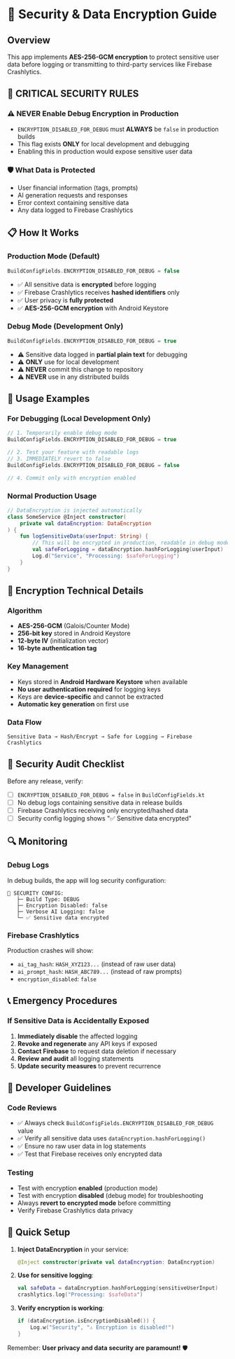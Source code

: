 # 🔐 Security & Data Encryption Guide

## Overview

This app implements **AES-256-GCM encryption** to protect sensitive user data before logging or transmitting to
third-party services like Firebase Crashlytics.

## 🚨 CRITICAL SECURITY RULES

### ⚠️ NEVER Enable Debug Encryption in Production

- `ENCRYPTION_DISABLED_FOR_DEBUG` must **ALWAYS** be `false` in production builds
- This flag exists **ONLY** for local development and debugging
- Enabling this in production would expose sensitive user data

### 🛡️ What Data is Protected

- User financial information (tags, prompts)
- AI generation requests and responses
- Error context containing sensitive data
- Any data logged to Firebase Crashlytics

## 📋 How It Works

### Production Mode (Default)

```kotlin
BuildConfigFields.ENCRYPTION_DISABLED_FOR_DEBUG = false
```

- ✅ All sensitive data is **encrypted** before logging
- ✅ Firebase Crashlytics receives **hashed identifiers** only
- ✅ User privacy is **fully protected**
- ✅ **AES-256-GCM encryption** with Android Keystore

### Debug Mode (Development Only)

```kotlin
BuildConfigFields.ENCRYPTION_DISABLED_FOR_DEBUG = true
```

- ⚠️ Sensitive data logged in **partial plain text** for debugging
- ⚠️ **ONLY** use for local development
- ⚠️ **NEVER** commit this change to repository
- ⚠️ **NEVER** use in any distributed builds

## 🔧 Usage Examples

### For Debugging (Local Development Only)

```kotlin
// 1. Temporarily enable debug mode
BuildConfigFields.ENCRYPTION_DISABLED_FOR_DEBUG = true

// 2. Test your feature with readable logs
// 3. IMMEDIATELY revert to false
BuildConfigFields.ENCRYPTION_DISABLED_FOR_DEBUG = false

// 4. Commit only with encryption enabled
```

### Normal Production Usage

```kotlin
// DataEncryption is injected automatically
class SomeService @Inject constructor(
    private val dataEncryption: DataEncryption
) {
    fun logSensitiveData(userInput: String) {
        // This will be encrypted in production, readable in debug mode
        val safeForLogging = dataEncryption.hashForLogging(userInput)
        Log.d("Service", "Processing: $safeForLogging")
    }
}
```

## 🔐 Encryption Technical Details

### Algorithm

- **AES-256-GCM** (Galois/Counter Mode)
- **256-bit key** stored in Android Keystore
- **12-byte IV** (initialization vector)
- **16-byte authentication tag**

### Key Management

- Keys stored in **Android Hardware Keystore** when available
- **No user authentication required** for logging keys
- Keys are **device-specific** and cannot be extracted
- **Automatic key generation** on first use

### Data Flow

```
Sensitive Data → Hash/Encrypt → Safe for Logging → Firebase Crashlytics
```

## 🚨 Security Audit Checklist

Before any release, verify:

- [ ] `ENCRYPTION_DISABLED_FOR_DEBUG = false` in `BuildConfigFields.kt`
- [ ] No debug logs containing sensitive data in release builds
- [ ] Firebase Crashlytics receiving only encrypted/hashed data
- [ ] Security config logging shows "✅ Sensitive data encrypted"

## 🔍 Monitoring

### Debug Logs

In debug builds, the app will log security configuration:

```
🔐 SECURITY CONFIG:
   ├─ Build Type: DEBUG
   ├─ Encryption Disabled: false
   ├─ Verbose AI Logging: false
   └─ ✅ Sensitive data encrypted
```

### Firebase Crashlytics

Production crashes will show:

- `ai_tag_hash`: `HASH_XYZ123...` (instead of raw user data)
- `ai_prompt_hash`: `HASH_ABC789...` (instead of raw prompts)
- `encryption_disabled`: `false`

## 📞 Emergency Procedures

### If Sensitive Data is Accidentally Exposed

1. **Immediately disable** the affected logging
2. **Revoke and regenerate** any API keys if exposed
3. **Contact Firebase** to request data deletion if necessary
4. **Review and audit** all logging statements
5. **Update security measures** to prevent recurrence

## 👥 Developer Guidelines

### Code Reviews

- ✅ Always check `BuildConfigFields.ENCRYPTION_DISABLED_FOR_DEBUG` value
- ✅ Verify all sensitive data uses `dataEncryption.hashForLogging()`
- ✅ Ensure no raw user data in log statements
- ✅ Test that Firebase receives only encrypted data

### Testing

- Test with encryption **enabled** (production mode)
- Test with encryption **disabled** (debug mode) for troubleshooting
- Always **revert to encrypted mode** before committing
- Verify Firebase Crashlytics data privacy

## 🚀 Quick Setup

1. **Inject DataEncryption** in your service:
   ```kotlin
   @Inject constructor(private val dataEncryption: DataEncryption)
   ```

2. **Use for sensitive logging**:
   ```kotlin
   val safeData = dataEncryption.hashForLogging(sensitiveUserInput)
   crashlytics.log("Processing: $safeData")
   ```

3. **Verify encryption is working**:
   ```kotlin
   if (dataEncryption.isEncryptionDisabled()) {
       Log.w("Security", "⚠️ Encryption is disabled!")
   }
   ```

Remember: **User privacy and data security are paramount!** 🛡️